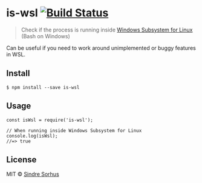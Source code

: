 is-wsl [![Build Status](https://travis-ci.org/sindresorhus/is-wsl.svg?branch=master)](https://travis-ci.org/sindresorhus/is-wsl)
================================================================================================================================

> Check if the process is running inside [Windows Subsystem for Linux](https://msdn.microsoft.com/commandline/wsl/about) (Bash on Windows)

Can be useful if you need to work around unimplemented or buggy features in WSL.

Install
-------

    $ npm install --save is-wsl

Usage
-----

    const isWsl = require('is-wsl');

    // When running inside Windows Subsystem for Linux
    console.log(isWsl);
    //=> true

License
-------

MIT © [Sindre Sorhus](https://sindresorhus.com)
